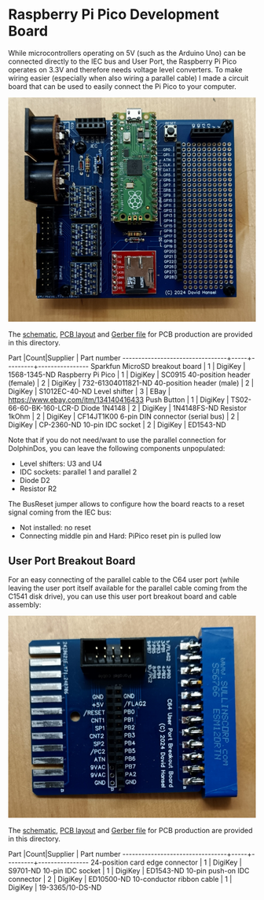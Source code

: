# Raspberry Pi Pico Development Board

While microcontrollers operating on 5V (such as the Arduino Uno) can be connected directly 
to the IEC bus and User Port, the Raspberry Pi Pico operates on 3.3V and therefore needs
voltage level converters. To make wiring easier (especially when also wiring a parallel
cable) I made a circuit board that can be used to easily connect the Pi Pico to your computer.

![Raspberry Pi Pico Development Board](pictures/IECPiPico.jpg)

The [schematic](IECPiPicoSchematic.pdf), [PCB layout](IECPiPicoPCB.pdf) and
[Gerber file](IECPiPicoGerber.zip) for PCB production are provided in this directory.

Part                             |Count|Supplier | Part number
---------------------------------+-----+---------+----------------
Sparkfun MicroSD breakout board  |  1  | DigiKey | 1568-1345-ND
Raspberry Pi Pico                |  1  | DigiKey | SC0915
40-position header (female)      |  2  | DigiKey | 732-61304011821-ND
40-position header (male)        |  2  | DigiKey | S1012EC-40-ND
Level shifter                    |  3  | EBay    | https://www.ebay.com/itm/134140416433
Push Button                      |  1  | DigiKey | TS02-66-60-BK-160-LCR-D
Diode 1N4148                     |  2  | DigiKey | 1N4148FS-ND
Resistor 1kOhm                   |  2  | DigiKey | CF14JT1K00
6-pin DIN connector (serial bus) |  2  | DigiKey | CP-2360-ND
10-pin IDC socket                |  2  | DigiKey | ED1543-ND

Note that if you do not need/want to use the parallel connection for DolphinDos, 
you can leave the following components unpopulated:
  - Level shifters: U3 and U4
  - IDC sockets: parallel 1 and parallel 2
  - Diode D2
  - Resistor R2

The BusReset jumper allows to configure how the board reacts to a reset signal coming
from the IEC bus:
  - Not installed: no reset
  - Connecting middle pin and Hard: PiPico reset pin is pulled low

## User Port Breakout Board

For an easy connecting of the parallel cable to the C64 user port (while leaving
the user port itself available for the parallel cable coming from the C1541 disk drive),
you can use this user port breakout board and cable assembly:

![User Port Breakout Board](pictures/UserPortBreakout.jpg)

The [schematic](UserPortBreakoutSchematic.pdf), [PCB layout](UserPortBreakoutPCB.pdf) and 
[Gerber file](UserPortBreakoutGerber.zip) for PCB production are provided in this directory.

Part                             |Count|Supplier | Part number
---------------------------------+-----+---------+----------------
24-position card edge connector  |  1  | DigiKey | S9701-ND
10-pin IDC socket                |  1  | DigiKey | ED1543-ND
10-pin push-on IDC connector     |  2  | DigiKey | ED10500-ND
10-conductor ribbon cable        |  1  | DigiKey | 19-3365/10-DS-ND
